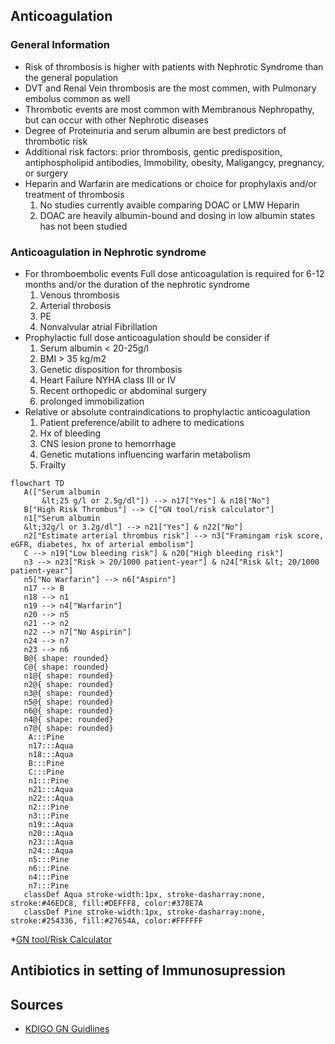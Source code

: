 ## **Anticoagulation**
### **General Information**
* Risk of thrombosis is higher with patients with Nephrotic Syndrome than the general population
* DVT and Renal Vein thrombosis are the most commen, with Pulmonary embolus common as well
* Thrombotic events are most common with Membranous Nephropathy, but can occur with other Nephrotic diseases
* Degree of Proteinuria and serum albumin are best predictors of thrombotic risk
* Additional risk factors: prior thrombosis, gentic predisposition, antiphospholipid antibodies, Immobility, obesity, Maligangcy, pregnancy, or surgery
* Heparin and Warfarin are medications or choice for prophylaxis and/or treatment of thrombosis
    1. No studies currently avaible comparing DOAC or LMW Heparin
    2. DOAC are heavily albumin-bound and dosing in low albumin states has not been studied
### **Anticoagulation in Nephrotic syndrome**
* For thromboembolic events Full dose anticoagulation is required for 6-12 months and/or the duration of the nephrotic syndrome
    1. Venous thrombosis
    2. Arterial throbosis
    3. PE
    4. Nonvalvular atrial Fibrillation
* Prophylactic full dose anticoagulation should be consider if
    1. Serum albumin < 20-25g/l
    2. BMI > 35 kg/m2
    3. Genetic disposition for thrombosis
    4. Heart Failure NYHA class III or IV
    5. Recent orthopedic or abdominal surgery
    6. prolonged immobilization
* Relative or absolute contraindications to prophylactic anticoagulation
    1. Patient preference/abilit to adhere to medications
    2. Hx of bleeding
    3. CNS lesion prone to hemorrhage
    4. Genetic mutations influencing warfarin metabolism
    5. Frailty
 ```mermaid
flowchart TD
    A(["Serum albumin
        &lt;25 g/l or 2.5g/dl"]) --> n17["Yes"] & n18["No"]
    B["High Risk Thrombus"] --> C["GN tool/risk calculator"]
    n1["Serum albumin
    &lt;32g/l or 3.2g/dl"] --> n21["Yes"] & n22["No"]
    n2["Estimate arterial thrombus risk"] --> n3["Framingam risk score, eGFR, diabetes, hx of arterial embolism"]
    C --> n19["Low bleeding risk"] & n20["High bleeding risk"]
    n3 --> n23["Risk > 20/1000 patient-year"] & n24["Risk &lt; 20/1000 patient-year"]
    n5["No Warfarin"] --> n6["Aspirn"]
    n17 --> B
    n18 --> n1
    n19 --> n4["Warfarin"]
    n20 --> n5
    n21 --> n2
    n22 --> n7["No Aspirin"]
    n24 --> n7
    n23 --> n6
    B@{ shape: rounded}
    C@{ shape: rounded}
    n1@{ shape: rounded}
    n2@{ shape: rounded}
    n3@{ shape: rounded}
    n5@{ shape: rounded}
    n6@{ shape: rounded}
    n4@{ shape: rounded}
    n7@{ shape: rounded}
     A:::Pine
     n17:::Aqua
     n18:::Aqua
     B:::Pine
     C:::Pine
     n1:::Pine
     n21:::Aqua
     n22:::Aqua
     n2:::Pine
     n3:::Pine
     n19:::Aqua
     n20:::Aqua
     n23:::Aqua
     n24:::Aqua
     n5:::Pine
     n6:::Pine
     n4:::Pine
     n7:::Pine
    classDef Aqua stroke-width:1px, stroke-dasharray:none, stroke:#46EDC8, fill:#DEFFF8, color:#378E7A
    classDef Pine stroke-width:1px, stroke-dasharray:none, stroke:#254336, fill:#27654A, color:#FFFFFF
```
*[GN tool/Risk Calculator](https://www.med.unc.edu/gntools/bleedrisk.html)

## **Antibiotics in setting of Immunosupression**
## **Sources**
* [KDIGO GN Guidlines](https://kdigo.org/guidelines/gd/)
